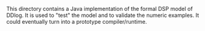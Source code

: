 This directory contains a Java implementation of the formal DSP model of DDlog.
It is used to "test" the model and to validate the numeric examples.
It could eventually turn into a prototype compiler/runtime.
